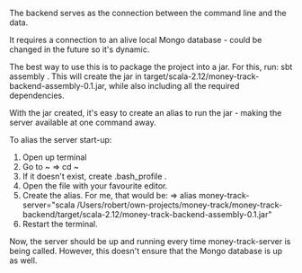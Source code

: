 The backend serves as the connection between the command line and the data.

It requires a connection to an alive local Mongo database - could be changed in the future so it's dynamic.

The best way to use this is to package the project into a jar.
For this, run: sbt assembly .
This will create the jar in target/scala-2.12/money-track-backend-assembly-0.1.jar, while also including all the
required dependencies.

With the jar created, it's easy to create an alias to run the jar - making the server available at one command away.

To alias the server start-up:
1. Open up terminal
2. Go to ~ => cd ~
3. If it doesn't exist, create .bash_profile .
4. Open the file with your favourite editor.
5. Create the alias. For me, that would be:
   => alias money-track-server="scala /Users/robert/own-projects/money-track/money-track-backend/target/scala-2.12/money-track-backend-assembly-0.1.jar"
6. Restart the terminal.

Now, the server should be up and running every time money-track-server is being called.
However, this doesn't ensure that the Mongo database is up as well.

